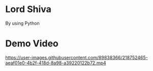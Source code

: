 <h1>Lord Shiva </h1>
By using Python

<H1> Demo Video </H1>

https://user-images.githubusercontent.com/89838366/218752465-aeaf01e0-4b2f-418d-8a98-a39220122b72.mp4




